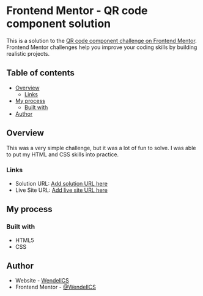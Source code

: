 # Frontend Mentor - QR code component solution

This is a solution to the [QR code component challenge on Frontend Mentor](https://www.frontendmentor.io/challenges/qr-code-component-iux_sIO_H). Frontend Mentor challenges help you improve your coding skills by building realistic projects. 

## Table of contents

- [Overview](#overview)
  - [Links](#links)
- [My process](#my-process)
  - [Built with](#built-with)
- [Author](#author)

## Overview

This was a very simple challenge, but it was a lot of fun to solve. I was able to put my HTML and CSS skills into practice.

### Links

- Solution URL: [Add solution URL here](https://your-solution-url.com)
- Live Site URL: [Add live site URL here](https://your-live-site-url.com)

## My process

### Built with

- HTML5
- CSS 

## Author

- Website - [WendellCS](https://www.your-site.com)
- Frontend Mentor - [@WendellCS](https://www.frontendmentor.io/profile/yourusername)

